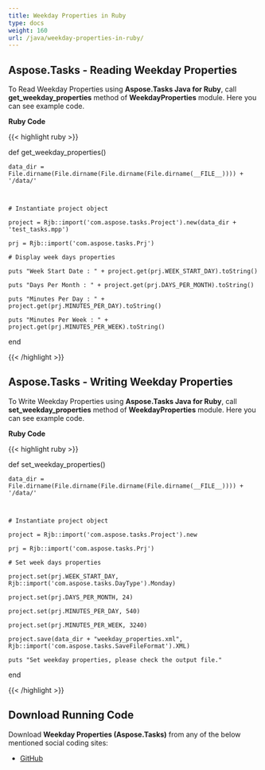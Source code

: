 ```yaml
---
title: Weekday Properties in Ruby
type: docs
weight: 160
url: /java/weekday-properties-in-ruby/
---
```


## **Aspose.Tasks - Reading Weekday Properties**
To Read Weekday Properties using **Aspose.Tasks Java for Ruby**, call **get_weekday_properties** method of **WeekdayProperties** module. Here you can see example code.

**Ruby Code**

{{< highlight ruby >}}

 def get_weekday_properties()

    data_dir = File.dirname(File.dirname(File.dirname(File.dirname(__FILE__)))) + '/data/'



    # Instantiate project object

    project = Rjb::import('com.aspose.tasks.Project').new(data_dir + 'test_tasks.mpp')

    prj = Rjb::import('com.aspose.tasks.Prj')

    # Display week days properties

    puts "Week Start Date : " + project.get(prj.WEEK_START_DAY).toString()

    puts "Days Per Month : " + project.get(prj.DAYS_PER_MONTH).toString()

    puts "Minutes Per Day : " + project.get(prj.MINUTES_PER_DAY).toString()

    puts "Minutes Per Week : " + project.get(prj.MINUTES_PER_WEEK).toString()

end

{{< /highlight >}}
## **Aspose.Tasks - Writing Weekday Properties**
To Write Weekday Properties using **Aspose.Tasks Java for Ruby**, call **set_weekday_properties** method of **WeekdayProperties** module. Here you can see example code.

**Ruby Code**

{{< highlight ruby >}}

 def set_weekday_properties()

    data_dir = File.dirname(File.dirname(File.dirname(File.dirname(__FILE__)))) + '/data/'



    # Instantiate project object

    project = Rjb::import('com.aspose.tasks.Project').new

    prj = Rjb::import('com.aspose.tasks.Prj')

    # Set week days properties

    project.set(prj.WEEK_START_DAY, Rjb::import('com.aspose.tasks.DayType').Monday)

    project.set(prj.DAYS_PER_MONTH, 24)

    project.set(prj.MINUTES_PER_DAY, 540)

    project.set(prj.MINUTES_PER_WEEK, 3240)

    project.save(data_dir + "weekday_properties.xml", Rjb::import('com.aspose.tasks.SaveFileFormat').XML)

    puts "Set weekday properties, please check the output file."

end

{{< /highlight >}}
## **Download Running Code**
Download **Weekday Properties (Aspose.Tasks)** from any of the below mentioned social coding sites:

- [GitHub](https://github.com/aspose-tasks/Aspose.Tasks-for-Java/blob/master/Plugins/Aspose_Tasks_Java_for_Ruby/lib/asposetasksjava/Projects/weekdayproperties.rb)
